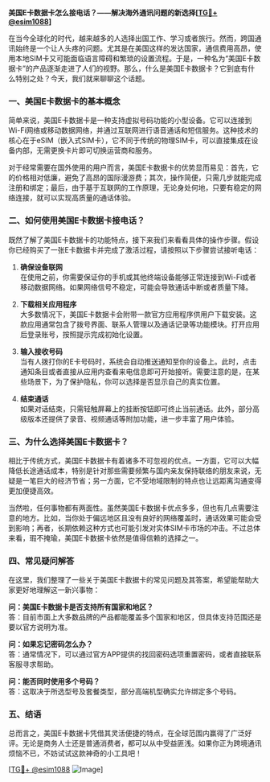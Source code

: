**美国E卡数据卡怎么接电话？——解决海外通讯问题的新选择[[TG💪+ @esim1088](https://t.me/s/esim1088)]**

在当今全球化的时代，越来越多的人选择出国工作、学习或者旅行。然而，跨国通讯始终是一个让人头疼的问题。尤其是在美国这样的发达国家，通信费用高昂，使用本地SIM卡又可能面临语言障碍和繁琐的设置流程。于是，一种名为“美国E卡数据卡”的产品逐渐走进了人们的视野。那么，什么是美国E卡数据卡？它到底有什么特别之处？今天，我们就来聊聊这个话题。

### 一、美国E卡数据卡的基本概念

简单来说，美国E卡数据卡是一种支持虚拟号码功能的小型设备。它可以连接到Wi-Fi网络或移动数据网络，并通过互联网进行语音通话和短信服务。这种技术的核心在于eSIM（嵌入式SIM卡），它不同于传统的物理SIM卡，可以直接集成在设备内部，无需更换卡片即可切换运营商和服务。

对于经常需要在国外使用的用户而言，美国E卡数据卡的优势显而易见：首先，它的价格相对低廉，避免了高昂的国际漫游费；其次，操作简便，只需几步就能完成注册和绑定；最后，由于基于互联网的工作原理，无论身处何地，只要有稳定的网络连接，就可以实现高质量的通话体验。

### 二、如何使用美国E卡数据卡接电话？

既然了解了美国E卡数据卡的功能特点，接下来我们来看看具体的操作步骤。假设你已经购买了一张E卡数据卡并完成了激活过程，请按照以下步骤尝试接听电话：

1. **确保设备联网**  
   在使用之前，你需要保证你的手机或其他终端设备能够正常连接到Wi-Fi或者移动数据网络。如果网络信号不稳定，可能会导致通话中断或者质量下降。

2. **下载相关应用程序**  
   大多数情况下，美国E卡数据卡会附带一款官方应用程序供用户下载安装。这款应用通常包含了拨号界面、联系人管理以及通话记录等功能模块。打开应用后登录账号，按照提示完成初始化设置。

3. **输入接收号码**  
   当有人拨打你的E卡号码时，系统会自动推送通知至你的设备上。此时，点击通知条目或者直接从应用内查看来电信息即可开始接听。需要注意的是，在某些场景下，为了保护隐私，你可以选择是否显示自己的真实位置。

4. **结束通话**  
   如果对话结束，只需轻触屏幕上的挂断按钮即可终止当前通话。此外，部分高级版本还提供了录音、视频通话等附加功能，进一步丰富了用户体验。

### 三、为什么选择美国E卡数据卡？

相比于传统方式，美国E卡数据卡有着诸多不可忽视的优点。一方面，它可以大幅降低长途通话成本，特别是针对那些需要频繁与国内亲友保持联络的朋友来说，无疑是一笔巨大的经济节省；另一方面，它不受地域限制的特点也让远距离沟通变得更加便捷高效。

当然啦，任何事物都有两面性。虽然美国E卡数据卡优点多多，但也有几点需要注意的地方。比如，当你处于偏远地区且没有良好的网络覆盖时，通话效果可能会受到影响；再者，长期依赖这种方式也可能引发对实体SIM卡市场的冲击。不过总体来看，瑕不掩瑜，美国E卡数据卡依然是值得信赖的选择之一。

### 四、常见疑问解答

在这里，我们整理了一些关于美国E卡数据卡的常见问题及其答案，希望能帮助大家更好地理解这一新兴事物：

**问：美国E卡数据卡是否支持所有国家和地区？**  
答：目前市面上大多数品牌的产品都能覆盖多个国家和地区，但具体支持范围还是要以官方说明为准。

**问：如果忘记密码怎么办？**  
答：通常情况下，可以通过官方APP提供的找回密码选项重置密码，或者直接联系客服寻求帮助。

**问：能否同时使用多个号码？**  
答：这取决于所选型号及套餐类型，部分高端机型确实允许绑定多个号码。

### 五、结语

总而言之，美国E卡数据卡凭借其灵活便捷的特点，在全球范围内赢得了广泛好评。无论是商务人士还是普通消费者，都可以从中受益匪浅。如果你正为跨境通讯烦恼不已，不妨试试这款神奇的小工具吧！

[[TG💪+ @esim1088](https://t.me/s/esim1088) ![Image](https://i.postimg.cc/4NQfJmqS/Snipaste-2025-05-13-00-14-12.png)]